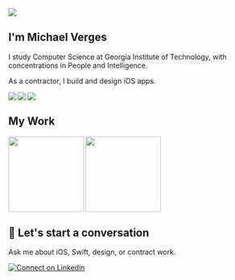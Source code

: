 <img src=https://raw.githubusercontent.com/maustinstar/maustinstar/master/profile-banner.png />

## I'm Michael Verges

I study Computer Science at Georgia Institute of Technology, with concentrations in People and Intelligence.

As a contractor, I build and design iOS apps.

<a href="https://www.linkedin.com/in/michaelverges">
  <img src="https://img.shields.io/badge/Read%20my-Resume-687581.svg" align="left" />
  <img src="https://img.shields.io/badge/View%20my-Devpost-5075A2.svg" align="left" />
  <img src="https://img.shields.io/badge/Connect%20on-Linkedin-5176B1.svg" />
</a>

## My Work

<img align="left" src="https://github-readme-stats.vercel.app/api/top-langs/?username=maustinstar&layout=compact" height=150 />
<a href="https://github.com/maustinstar/swiftui-drawer">
  <img src="https://github-readme-stats.vercel.app/api/pin/?username=maustinstar&repo=swiftui-drawer" height=150 />
</a>


## 💬 Let's start a conversation

Ask me about iOS, Swift, design, or contract work.

[![Connect on Linkedin](https://img.shields.io/badge/Connect%20on-Linkedin-5176B1.svg)](https://www.linkedin.com/in/michaelverges)

<!--
**maustinstar/maustinstar** is a ✨ _special_ ✨ repository because its `README.md` (this file) appears on your GitHub profile.

Here are some ideas to get you started:

- 🔭 I’m currently working on ...
- 🌱 I’m currently learning ...
- 👯 I’m looking to collaborate on ...
- 🤔 I’m looking for help with ...
- 💬 Ask me about ...
- 📫 How to reach me: ...
- 😄 Pronouns: ...
- ⚡ Fun fact: ...
-->
